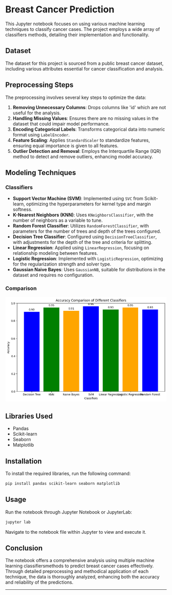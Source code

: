 # Breast Cancer Prediction

This Jupyter notebook focuses on using various machine learning techniques to classify cancer cases. The project employs a wide array of classifiers methods, detailing their implementation and functionality.

## Dataset

The dataset for this project is sourced from a public breast cancer dataset, including various attributes essential for cancer classification and analysis.

## Preprocessing Steps

The preprocessing involves several key steps to optimize the data:

1. **Removing Unnecessary Columns**: Drops columns like 'id' which are not useful for the analysis.
2. **Handling Missing Values**: Ensures there are no missing values in the dataset that could impair model performance.
3. **Encoding Categorical Labels**: Transforms categorical data into numeric format using `LabelEncoder`.
4. **Feature Scaling**: Applies `StandardScaler` to standardize features, ensuring equal importance is given to all features.
5. **Outlier Detection and Removal**: Employs the Interquartile Range (IQR) method to detect and remove outliers, enhancing model accuracy.

## Modeling Techniques

### Classifiers

- **Support Vector Machine (SVM)**: Implemented using `SVC` from Scikit-learn, optimizing the hyperparameters for kernel type and margin softness.
- **K-Nearest Neighbors (KNN)**: Uses `KNeighborsClassifier`, with the number of neighbors as a variable to tune.
- **Random Forest Classifier**: Utilizes `RandomForestClassifier`, with parameters for the number of trees and depth of the trees configured.
- **Decision Tree Classifier**: Configured using `DecisionTreeClassifier`, with adjustments for the depth of the tree and criteria for splitting.
- **Linear Regression**: Applied using `LinearRegression`, focusing on relationship modeling between features.
- **Logistic Regression**: Implemented with `LogisticRegression`, optimizing for the regularization strength and solver type.
- **Gaussian Naive Bayes**: Uses `GaussianNB`, suitable for distributions in the dataset and requires no configuration.
### Comparison
![Comparison](https://github.com/ZiadAssem/Breast-Cancer-Prediction/blob/main/Comparisons.png)

## Libraries Used

- Pandas
- Scikit-learn
- Seaborn
- Matplotlib

## Installation

To install the required libraries, run the following command:

```bash
pip install pandas scikit-learn seaborn matplotlib
```

## Usage

Run the notebook through Jupyter Notebook or JupyterLab:

```bash
jupyter lab
```

Navigate to the notebook file within Jupyter to view and execute it.

## Conclusion

The notebook offers a comprehensive analysis using multiple machine learning classifiersmethods to predict breast cancer cases effectively. Through detailed preprocessing and methodical application of each technique, the data is thoroughly analyzed, enhancing both the accuracy and reliability of the predictions.

---
